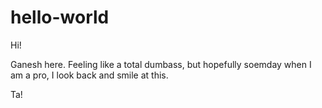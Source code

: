 # hello-world

Hi!

Ganesh here. Feeling like a total dumbass, but hopefully soemday when I am a pro, I look back and smile at this.

Ta!
